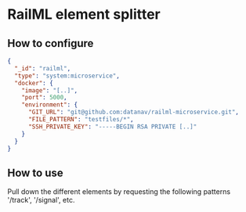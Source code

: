 # RailML element splitter

## How to configure

```json
{
  "_id": "railml",
  "type": "system:microservice",
  "docker": {
    "image": "[..]",
    "port": 5000,
    "environment": {
      "GIT_URL": "git@github.com:datanav/railml-microservice.git",
      "FILE_PATTERN": "testfiles/*",
      "SSH_PRIVATE_KEY": "-----BEGIN RSA PRIVATE [..]"  
    }
  }
}
```

## How to use

Pull down the different elements by requesting the following patterns '/track', '/signal', etc.
